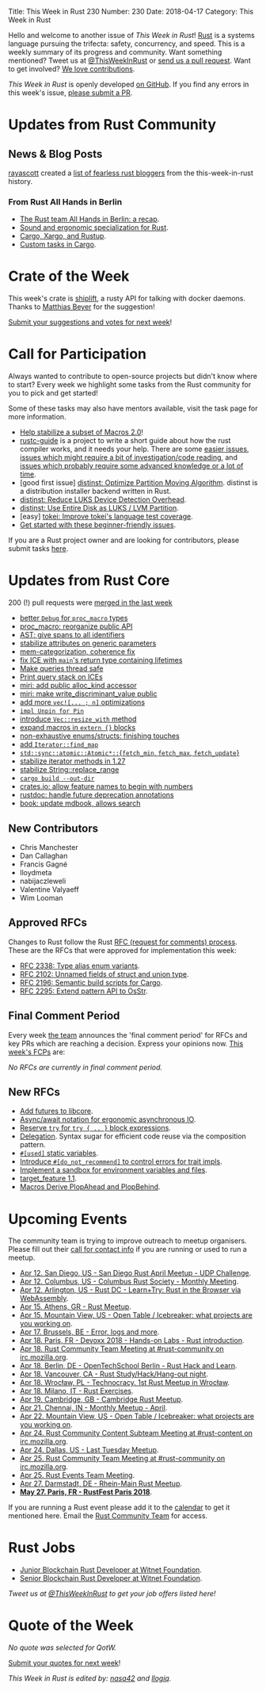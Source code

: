 Title: This Week in Rust 230
Number: 230
Date: 2018-04-17
Category: This Week in Rust

Hello and welcome to another issue of *This Week in Rust*!
[Rust](http://rust-lang.org) is a systems language pursuing the trifecta: safety, concurrency, and speed.
This is a weekly summary of its progress and community.
Want something mentioned? Tweet us at [@ThisWeekInRust](https://twitter.com/ThisWeekInRust) or [send us a pull request](https://github.com/cmr/this-week-in-rust).
Want to get involved? [We love contributions](https://github.com/rust-lang/rust/blob/master/CONTRIBUTING.md).

*This Week in Rust* is openly developed [on GitHub](https://github.com/cmr/this-week-in-rust).
If you find any errors in this week's issue, [please submit a PR](https://github.com/cmr/this-week-in-rust/pulls).

# Updates from Rust Community

## News & Blog Posts

[rayascott](https://users.rust-lang.org/u/rayascott) created a
[list of fearless rust bloggers](https://users.rust-lang.org/t/fearless-rust-bloggers/16770)
from the this-week-in-rust history.

### From Rust All Hands in Berlin

* [The Rust team All Hands in Berlin: a recap](https://blog.rust-lang.org/2018/04/06/all-hands.html).
* [Sound and ergonomic specialization for Rust](https://aturon.github.io/2018/04/05/sound-specialization/).
* [Cargo, Xargo, and Rustup](https://aturon.github.io/2018/04/06/rustup-xargo/).
* [Custom tasks in Cargo](https://aturon.github.io/2018/04/05/workflows/).

# Crate of the Week

This week's crate is [shiplift](https://crates.io/crates/shiplift), a rusty API for talking with docker daemons. Thanks to [Matthias Beyer](https://users.rust-lang.org/u/musicmatze) for the suggestion!

[Submit your suggestions and votes for next week][submit_crate]!

[submit_crate]: https://users.rust-lang.org/t/crate-of-the-week/2704

# Call for Participation

Always wanted to contribute to open-source projects but didn't know where to start?
Every week we highlight some tasks from the Rust community for you to pick and get started!

Some of these tasks may also have mentors available, visit the task page for more information.

* [Help stabilize a subset of Macros 2.0](https://internals.rust-lang.org/t/help-stabilize-a-subset-of-macros-2-0/7252)!
* [rustc-guide](https://github.com/rust-lang-nursery/rustc-guide) is a project to write a short guide about how the rust compiler works, and it needs your help. There are some [easier issues](https://github.com/rust-lang-nursery/rustc-guide/issues?q=is%3Aissue+is%3Aopen+label%3AEasy), [issues which might require a bit of investigation/code reading](https://github.com/rust-lang-nursery/rustc-guide/issues?q=is%3Aissue+is%3Aopen+label%3AMedium), and [issues which probably require some advanced knowledge or a lot of time](https://github.com/rust-lang-nursery/rustc-guide/issues?utf8=%E2%9C%93&q=is%3Aissue+is%3Aopen+label%3AHard).
* [good first issue] [distinst: Optimize Partition Moving Algorithm](https://github.com/pop-os/distinst/issues/51). distinst is a distribution installer backend written in Rust.
* [distinst: Reduce LUKS Device Detection Overhead](https://github.com/pop-os/distinst/issues/80).
* [distinst: Use Entire Disk as LUKS / LVM Partition](https://github.com/pop-os/distinst/issues/64).
* [easy] [tokei: Improve tokei's language test coverage](https://github.com/Aaronepower/tokei/issues/63).
* [Get started with these beginner-friendly issues](https://www.rustaceans.org/findwork/starters).

If you are a Rust project owner and are looking for contributors, please submit tasks [here][guidelines].

[guidelines]: https://users.rust-lang.org/t/twir-call-for-participation/4821

# Updates from Rust Core

200 (!) pull requests were [merged in the last week][merged]

[merged]: https://github.com/search?q=is%3Apr+org%3Arust-lang+is%3Amerged+merged%3A2018-04-02..2018-04-09

* [better `Debug` for `proc_macro` types](https://github.com/rust-lang/rust/pull/49748)
* [proc_macro: reorganize public API](https://github.com/rust-lang/rust/pull/49597)
* [AST: give spans to all identifiers](https://github.com/rust-lang/rust/pull/49154)
* [stabilize attributes on generic parameters](https://github.com/rust-lang/rust/pull/48851)
* [mem-categorization, coherence fix](https://github.com/rust-lang/rust/pull/49714)
* [fix ICE with `main`'s return type containing lifetimes](https://github.com/rust-lang/rust/pull/49692)
* [Make queries thread safe](https://github.com/rust-lang/rust/pull/49045)
* [Print query stack on ICEs](https://github.com/rust-lang/rust/pull/49222)
* [miri: add public alloc_kind accessor](https://github.com/rust-lang/rust/pull/49625)
* [miri: make write_discriminant_value public](https://github.com/rust-lang/rust/pull/49758)
* [add more `vec![... ; n]` optimizations](https://github.com/rust-lang/rust/pull/49496)
* [`impl Unpin for Pin`](https://github.com/rust-lang/rust/pull/49621)
* [introduce `Vec::resize_with` method](https://github.com/rust-lang/rust/pull/49559)
* [expand macros in `extern {}` blocks](https://github.com/rust-lang/rust/pull/49350)
* [non-exhaustive enums/structs: finishing touches](https://github.com/rust-lang/rust/pull/49345/files)
* [add `Iterator::find_map`](https://github.com/rust-lang/rust/pull/49098)
* [`std::sync::atomic::Atomic*::`{`fetch_min`, `fetch_max`, `fetch_update`}](https://github.com/rust-lang/rust/pull/48658)
* [stabilize iterator methods in 1.27](https://github.com/rust-lang/rust/pull/49607)
* [stabilize String::replace_range](https://github.com/rust-lang/rust/pull/49577)
* [`cargo build --out-dir`](https://github.com/rust-lang/cargo/pull/5203)
* [crates.io: allow feature names to begin with numbers](https://github.com/rust-lang/crates.io/pull/1331)
* [rustdoc: handle future deprecation annotations](https://github.com/rust-lang/rust/pull/49179)
* [book: update mdbook, allows search](https://github.com/rust-lang/rust/pull/49623)

## New Contributors

* Chris Manchester
* Dan Callaghan
* Francis Gagné
* lloydmeta
* nabijaczleweli
* Valentine Valyaeff
* Wim Looman

## Approved RFCs

Changes to Rust follow the Rust [RFC (request for comments)
process](https://github.com/rust-lang/rfcs#rust-rfcs). These
are the RFCs that were approved for implementation this week:

* [RFC 2338: Type alias enum variants](https://github.com/rust-lang/rfcs/pull/2338).
* [RFC 2102: Unnamed fields of struct and union type](https://github.com/rust-lang/rfcs/pull/2102).
* [RFC 2196: Semantic build scripts for Cargo](https://github.com/rust-lang/rfcs/pull/2196).
* [RFC 2295: Extend pattern API to OsStr](https://github.com/rust-lang/rfcs/pull/2295).

## Final Comment Period

Every week [the team](https://www.rust-lang.org/team.html) announces the
'final comment period' for RFCs and key PRs which are reaching a
decision. Express your opinions now. [This week's FCPs][fcp] are:

[fcp]: https://github.com/rust-lang/rfcs/labels/final-comment-period

*No RFCs are currently in final comment period.*

## New RFCs

* [Add futures to libcore](https://github.com/rust-lang/rfcs/pull/2395).
* [Async/await notation for ergonomic asynchronous IO](https://github.com/rust-lang/rfcs/pull/2394).
* [Reserve `try` for `try { .. }` block expressions](https://github.com/rust-lang/rfcs/pull/2388).
* [Delegation](https://github.com/rust-lang/rfcs/pull/2393). Syntax sugar for efficient code reuse via the composition pattern.
* [`#[used]` static variables](https://github.com/rust-lang/rfcs/pull/2386).
* [Introduce `#[do_not_recommend]` to control errors for trait impls](https://github.com/rust-lang/rfcs/pull/2397).
* [Implement a sandbox for environment variables and files](https://github.com/rust-lang/rfcs/pull/2391).
* [target_feature 1.1](https://github.com/rust-lang/rfcs/pull/2396).
* [Macros Derive PlopAhead and PlopBehind](https://github.com/rust-lang/rfcs/pull/2390).

# Upcoming Events

The community team is trying to improve outreach to meetup organisers. Please fill out their [call for contact info](https://docs.google.com/forms/d/e/1FAIpQLSf52YXGhqBaHtCXtVna4iHYMK7IQaTqUW6V-ztsZC8C2TBInQ/viewform) if you are running or used to run a meetup.

* [Apr 12. San Diego, US - San Diego Rust April Meetup - UDP Challenge](https://www.meetup.com/San-Diego-Rust/events/249505098/).
* [Apr 12. Columbus, US - Columbus Rust Society - Monthly Meeting](https://www.meetup.com/columbus-rs/events/czcwhlyxgbqb/).
* [Apr 12. Arlington, US - Rust DC - Learn+Try: Rust in the Browser via WebAssembly](https://www.meetup.com/RustDC/events/248552247/).
* [Apr 15. Athens, GR - Rust Meetup](https://www.hackerspace.gr/wiki/5th_Rust_Meetup).
* [Apr 15. Mountain View, US - Open Table / Icebreaker: what projects are you working on](https://www.meetup.com/Rust-Dev-in-Mountain-View/events/glnfcpyxgbtb/).
* [Apr 17. Brussels, BE - Error, logs and more](https://www.meetup.com/Belgium-Rust-user-group/events/248297132/).
* [Apr 18. Paris, FR - Devoxx 2018 - Hands-on Labs - Rust introduction](http://cfp.devoxx.fr/2018/talk/QAL-4376/Atelier_Rust).
* [Apr 18. Rust Community Team Meeting at #rust-community on irc.mozilla.org](irc://irc.mozilla.org/rust-community).
* [Apr 18. Berlin, DE - OpenTechSchool Berlin - Rust Hack and Learn](https://www.meetup.com/opentechschool-berlin/events/247388143/).
* [Apr 18. Vancouver, CA - Rust Study/Hack/Hang-out night](https://www.meetup.com/Vancouver-Rust/events/ckwdlpyxgbxb/).
* [Apr 18. Wrocław, PL - Technocracy. 1st Rust Meetup in Wrocław](https://www.meetup.com/Technocracy/events/249259107/).
* [Apr 18. Milano, IT - Rust Exercises](https://www.meetup.com/rust-language-milano/events/249592365/).
* [Apr 19. Cambridge, GB - Cambridge Rust Meetup](https://www.meetup.com/Cambridge-Rust-Meetup/events/pzwshpyxgbzb/).
* [Apr 21. Chennai, IN - Monthly Meetup - April](https://www.meetup.com/mad-rs/events/249535481/).
* [Apr 22. Mountain View, US - Open Table / Icebreaker: what projects are you working on](https://www.meetup.com/Rust-Dev-in-Mountain-View/events/glnfcpyxgbdc/).
* [Apr 24. Rust Community Content Subteam Meeting at #rust-content on irc.mozilla.org](irc://irc.mozilla.org/rust-content).
* [Apr 24. Dallas, US - Last Tuesday Meetup](https://www.meetup.com/Dallas-Rust/events/zfgwzmyxgbgc/).
* [Apr 25. Rust Community Team Meeting at #rust-community on irc.mozilla.org](irc://irc.mozilla.org/rust-community).
* [Apr 25. Rust Events Team Meeting](https://t.me/joinchat/EkKINhHCgZ9llzvPidOssA).
* [Apr 27. Darmstadt, DE - Rhein-Main Rust Meetup](https://www.meetup.com/Rust-Rhein-Main/events/249543182/).
* **[May 27. Paris, FR - RustFest Paris 2018](https://paris.rustfest.eu/)**.

If you are running a Rust event please add it to the [calendar] to get
it mentioned here. Email the [Rust Community Team][community] for access.

[calendar]: https://www.google.com/calendar/embed?src=apd9vmbc22egenmtu5l6c5jbfc%40group.calendar.google.com
[community]: mailto:community-team@rust-lang.org

# Rust Jobs

* [Junior Blockchain Rust Developer at Witnet Foundation](https://angel.co/witnet-foundation-1/jobs/342268-junior-blockchain-rust-developer).
* [Senior Blockchain Rust Developer at Witnet Foundation](https://angel.co/witnet-foundation-1/jobs/342272-senior-blockchain-rust-developer).

*Tweet us at [@ThisWeekInRust](https://twitter.com/ThisWeekInRust) to get your job offers listed here!*

# Quote of the Week

*No quote was selected for QotW.*

[Submit your quotes for next week][submit]!

[submit]: http://users.rust-lang.org/t/twir-quote-of-the-week/328

*This Week in Rust is edited by: [nasa42](https://github.com/nasa42) and [llogiq](https://github.com/llogiq).*
